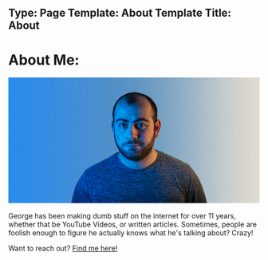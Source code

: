 Type: Page
Template: About Template
Title: About
---

# About Me:
![Photo of George](https://raw.githubusercontent.com/george-probably/chachanidze.com/main/Images/About/George.jpg)

George has been making dumb stuff on the internet for over 11 years, whether that be YouTube Videos, or written articles. Sometimes, people are foolish enough to figure he actually knows what he's talking about? Crazy!

Want to reach out? [Find me here!](https://george.chachanidze.com)